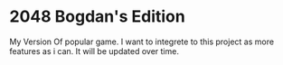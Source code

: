 # 2048 Bogdan's Edition

 My Version Of popular game. I want to integrete to this project as more features as i can. It will be updated over time.
